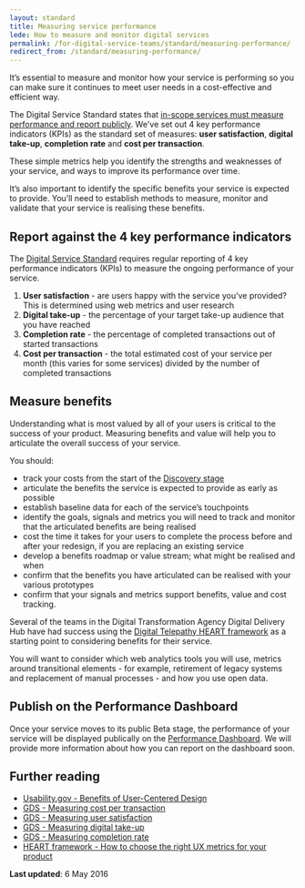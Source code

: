```yaml
---
layout: standard
title: Measuring service performance
lede: How to measure and monitor digital services
permalink: /for-digital-service-teams/standard/measuring-performance/
redirect_from: /standard/measuring-performance/
---
```


It’s essential to measure and monitor how your service is performing so you can make sure it continues to meet user needs in a cost-effective and efficient way.

The Digital Service Standard states that [in-scope services must measure performance and report publicly](/for-digital-service-teams/standard/11-measure-performance/). We've set out 4 key performance indicators (KPIs) as the standard set of measures: **user satisfaction**, **digital take-up**, **completion rate** and **cost per transaction**. 

These simple metrics help you identify the strengths and weaknesses of your service, and ways to improve its performance over time. 

It’s also important to identify the specific benefits your service is expected to provide. You’ll need to establish methods to measure, monitor and validate that your service is realising these benefits.

## Report against the 4 key performance indicators

The [Digital Service Standard](/for-digital-service-teams/standard/) requires regular reporting of 4 key performance indicators (KPIs) to measure the ongoing performance of your service.

1. **User satisfaction** - are users happy with the service you’ve provided? This is determined using web metrics and user research
2. **Digital take-up** - the percentage of your target take-up audience that you have reached
3. **Completion rate** - the percentage of completed transactions out of started transactions
4. **Cost per transaction** - the total estimated cost of your service per month (this varies for some services) divided by the number of completed transactions

## Measure benefits 

Understanding what is most valued by all of your users is critical to the success of your product. Measuring benefits and value will help you to articulate the overall success of your service.

You should: 

- track your costs from the start of the [Discovery stage](/for-digital-service-teams/standard/service-design-and-delivery-process/discovery/)
- articulate the benefits the service is expected to provide as early as possible 
- establish baseline data for each of the service’s touchpoints
- identify the goals, signals and metrics you will need to track and monitor that the articulated benefits are being realised
- cost the time it takes for your users to complete the process before and after your redesign, if you are replacing an existing service
- develop a benefits roadmap or value stream; what might be realised and when
- confirm that the benefits you have articulated can be realised with your various prototypes
- confirm that your signals and metrics support benefits, value and cost tracking.
 
Several of the teams in the Digital Transformation Agency Digital Delivery Hub have had success using the [Digital Telepathy HEART framework](http://www.dtelepathy.com/ux-metrics/) as a starting point to considering benefits for their service.

You will want to consider which web analytics tools you will use, metrics around transitional elements - for example, retirement of legacy systems and replacement of  manual processes - and how you use open data. 

## Publish on the Performance Dashboard

Once your service moves to its public Beta stage, the performance of your service will be displayed publically on the [Performance Dashboard](/what-we-do/platforms/performance/). We will provide more information about how you can report on the dashboard soon.

## Further reading 

- [Usability.gov - Benefits of User-Centered Design](http://www.usability.gov/what-and-why/benefits-of-ucd.html)
- [GDS - Measuring cost per transaction](https://www.gov.uk/service-manual/measuring-success/measuring-cost-per-transaction) 
- [GDS - Measuring user satisfaction](https://www.gov.uk/service-manual/measuring-success/measuring-user-satisfaction)
- [GDS - Measuring digital take-up](https://www.gov.uk/service-manual/measuring-success/measuring-digital-take-up)
- [GDS - Measuring completion rate](https://www.gov.uk/service-manual/measuring-success/measuring-completion-rate)
- [HEART framework - How to choose the right UX metrics for your product](http://www.dtelepathy.com/ux-metrics/#intro)

**Last updated**: 6 May 2016
